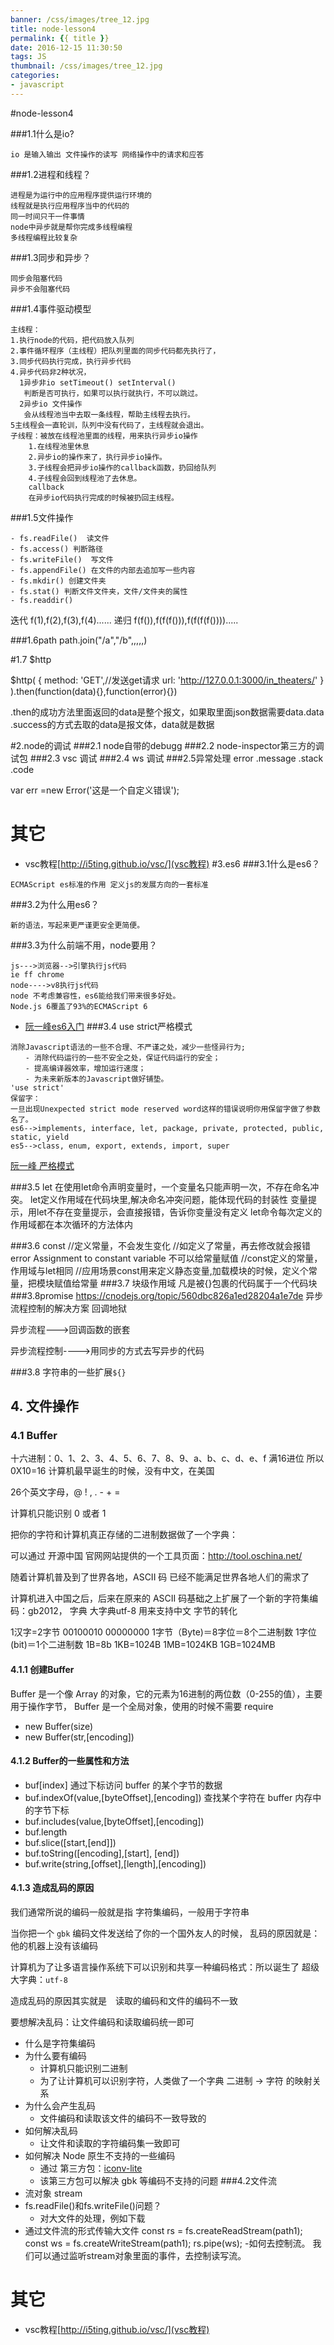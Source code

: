 ```yaml
---
banner: /css/images/tree_12.jpg
title: node-lesson4
permalink: {{ title }}
date: 2016-12-15 11:30:50
tags: JS
thumbnail: /css/images/tree_12.jpg
categories:
- javascript
---
```


#node-lesson4

###1.1什么是io?
```
io 是输入输出 文件操作的读写 网络操作中的请求和应答
```
###1.2进程和线程？
```
进程是为运行中的应用程序提供运行环境的
线程就是执行应用程序当中的代码的
同一时间只干一件事情
node中异步就是帮你完成多线程编程
多线程编程比较复杂
```
###1.3同步和异步？
```
同步会阻塞代码
异步不会阻塞代码
```
<!--more-->
###1.4事件驱动模型
```
主线程：
1.执行node的代码，把代码放入队列
2.事件循环程序（主线程）把队列里面的同步代码都先执行了，
3.同步代码执行完成，执行异步代码
4.异步代码非2种状况，
  1异步非io setTimeout() setInterval()
   判断是否可执行，如果可以执行就执行，不可以跳过。
  2异步io 文件操作
   会从线程池当中去取一条线程，帮助主线程去执行。
5主线程会一直轮训，队列中没有代码了，主线程就会退出。
子线程：被放在线程池里面的线程，用来执行异步io操作
    1.在线程池里休息
    2.异步io的操作来了，执行异步io操作。
    3.子线程会把异步io操作的callback函数，扔回给队列
    4.子线程会回到线程池了去休息。
    callback
    在异步io代码执行完成的时候被扔回主线程。
```
###1.5文件操作
```
- fs.readFile()  读文件
- fs.access() 判断路径
- fs.writeFile()  写文件
- fs.appendFile() 在文件的内部去追加写一些内容
- fs.mkdir() 创建文件夹
- fs.stat() 判断文件文件夹，文件/文件夹的属性
- fs.readdir()
```

迭代   f(1),f(2),f(3),f(4)......
递归   f(f()),f(f(f())),f(f(f(f()))).....

###1.6path  path.join("/a","/b",,,,,)


#1.7 $http 

$http(
{
    method: 'GET',//发送get请求
    url: 'http://127.0.0.1:3000/in_theaters/'
}
).then(function(data){},function(error){})

.then的成功方法里面返回的data是整个报文，如果取里面json数据需要data.data
.success的方式去取的data是报文体，data就是数据

#2.node的调试
###2.1 node自带的debugg
###2.2 node-inspector第三方的调试包
###2.3 vsc 调试
###2.4 ws 调试
###2.5异常处理
error .message .stack .code

var err =new Error('这是一个自定义错误');




# 其它

- vsc教程[http://i5ting.github.io/vsc/](vsc教程)
#3.es6
###3.1什么是es6？
```
ECMAScript es标准的作用 定义js的发展方向的一套标准
```
###3.2为什么用es6？
```
新的语法，写起来更严谨更安全更简便。
```
###3.3为什么前端不用，node要用？
```
js--->浏览器-->引擎执行js代码
ie ff chrome
node---->v8执行js代码
node 不考虑兼容性，es6能给我们带来很多好处。
Node.js 6覆盖了93%的ECMAScript 6
```

- [阮一峰es6入门](http://es6.ruanyifeng.com/#README)
###3.4 use strict严格模式
```
消除Javascript语法的一些不合理、不严谨之处，减少一些怪异行为;
　　- 消除代码运行的一些不安全之处，保证代码运行的安全；
　　- 提高编译器效率，增加运行速度；
　　- 为未来新版本的Javascript做好铺垫。
'use strict'
保留字：
一旦出现Unexpected strict mode reserved word这样的错误说明你用保留字做了参数名了。
es6-->implements, interface, let, package, private, protected, public, static, yield
es5-->class, enum, export, extends, import, super
```


 [阮一峰 严格模式](http://www.ruanyifeng.com/blog/2013/01/javascript_strict_mode.html)
 
###3.5 let
在使用let命令声明变量时，一个变量名只能声明一次，不存在命名冲突。
let定义作用域在代码块里,解决命名冲突问题，能体现代码的封装性
变量提示，用let不存在变量提示，会直接报错，告诉你变量没有定义
let命令每次定义的作用域都在本次循环的方法体内

###3.6 const
//定义常量，不会发生变化
//如定义了常量，再去修改就会报错error  Assignment to constant variable 不可以给常量赋值
//const定义的常量，作用域与let相同
//应用场景const用来定义静态变量,加载模块的时候，定义个常量，把模块赋值给常量
###3.7 块级作用域
凡是被{}包裹的代码属于一个代码块
###3.8promise
https://cnodejs.org/topic/560dbc826a1ed28204a1e7de
异步流程控制的解决方案
回调地狱


异步流程--->回调函数的嵌套

异步流程控制---->用同步的方式去写异步的代码

###3.8 字符串的一些扩展`${}`
## 4. 文件操作
### 4.1 Buffer
十六进制：0、1、2、3、4、5、6、7、8、9、a、b、c、d、e、f  满16进位 所以 0X10=16
计算机最早诞生的时候，没有中文，在美国

26个英文字母，@ ! , . - + =

计算机只能识别 0 或者 1

把你的字符和计算机真正存储的二进制数据做了一个字典：

可以通过 开源中国 官网网站提供的一个工具页面：http://tool.oschina.net/

随着计算机普及到了世界各地，ASCII 码 已经不能满足世界各地人们的需求了

计算机进入中国之后，后来在原来的 ASCII 码基础之上扩展了一个新的字符集编码：gb2012，
字典  大字典utf-8
用来支持中文
字节的转化

1汉字=2字节  00100010 00000000
1字节（Byte)＝8字位＝8个二进制数 
1字位(bit)＝1个二进制数 
1B=8b 
1KB=1024B 
1MB=1024KB 
1GB=1024MB 
#### 4.1.1 创建Buffer


Buffer 是一个像 Array 的对象，它的元素为16进制的两位数（0-255的值），主要用于操作字节，
Buffer 是一个全局对象，使用的时候不需要 require

- new Buffer(size)
- new Buffer(str,[encoding])

#### 4.1.2 Buffer的一些属性和方法

- buf[index] 通过下标访问 buffer 的某个字节的数据
- buf.indexOf(value,[byteOffset],[encoding]) 查找某个字符在 buffer 内存中的字节下标
- buf.includes(value,[byteOffset],[encoding])
- buf.length
- buf.slice([start,[end]])
- buf.toString([encoding],[start], [end])
- buf.write(string,[offset],[length],[encoding])


#### 4.1.3 造成乱码的原因

我们通常所说的编码一般就是指 字符集编码，一般用于字符串

当你把一个 `gbk` 编码文件发送给了你的一个国外友人的时候，
乱码的原因就是：他的机器上没有该编码　

计算机为了让多语言操作系统下可以识别和共享一种编码格式：所以诞生了 超级大字典：`utf-8`

造成乱码的原因其实就是　读取的编码和文件的编码不一致　

要想解决乱码：让文件编码和读取编码统一即可

- 什么是字符集编码
- 为什么要有编码
  + 计算机只能识别二进制
  + 为了让计算机可以识别字符，人类做了一个字典 二进制 -> 字符 的映射关系
- 为什么会产生乱码
  + 文件编码和读取该文件的编码不一致导致的
- 如何解决乱码
  + 让文件和读取的字符编码集一致即可
- 如何解决 Node 原生不支持的一些编码
  + 通过 第三方包：[iconv-lite ](https://www.npmjs.com/package/iconv-lite)
  + 该第三方包可以解决 gbk 等编码不支持的问题
###4.2文件流 
- 流对象 stream
- fs.readFile()和fs.writeFile()问题？
  + 对大文件的处理，例如下载
-  通过文件流的形式传输大文件
    const rs = fs.createReadStream(path1);
    const ws = fs.createWriteStream(path1);
    rs.pipe(ws);
-如何去控制流。
 我们可以通过监听stream对象里面的事件，去控制读写流。

# 其它

- vsc教程[http://i5ting.github.io/vsc/](vsc教程)

